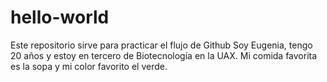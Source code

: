 # hello-world
Este repositorio sirve para practicar el flujo de Github
Soy Eugenia, tengo 20 años y estoy en tercero de Biotecnología en la UAX. Mi comida favorita es la sopa y mi color favorito el verde.
